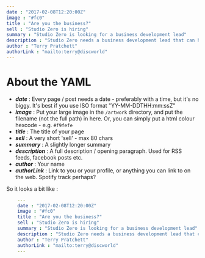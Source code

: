 ```yaml
---
date : "2017-02-08T12:20:00Z"
image : "#fc0"
title : "Are you the business?"
sell : "Studio Zero is hiring"
summary : "Studio Zero is looking for a business development lead"
description : "Studio Zero needs a business development lead that can help us seize opportunities and help us turn them into profitable long-term relationships."
author : "Terry Pratchett"
authorLink : "mailto:terry@discworld"
---
```


# About the YAML

* **_date_** :        Every page / post needs a date - preferably with a time, but it's no biggy. It's best if you use ISO format "YY-MM-DDTHH:mm:ssZ"
* **_image_** :       Put your large image in the `/artwork` directory, and put the filename (not the full path) in here. Or, you can simply put a html colour hexcode - e.g. `#f9fefe`  
* **_title_** :       The title of your page 
* **_sell_** :        A very short 'sell' - max 80 chars
* **_summary_** :     A slightly longer summary
* **_description_** : A full description / opening paragraph. Used for RSS feeds, facebook posts etc.
* **_author_** :      Your name
* **_authorLink_** :  Link to you or your profile, or anything you can link to on the web. Spotify track perhaps?

So it looks a bit like : 

```yaml
    ---
    date : "2017-02-08T12:20:00Z"
    image : "#fc0"
    title : "Are you the business?"
    sell : "Studio Zero is hiring"
    summary : "Studio Zero is looking for a business development lead"
    description : "Studio Zero needs a business development lead that can help us seize opportunities and help us turn them into profitable long-term relationships."
    author : "Terry Pratchett"
    authorLink : "mailto:terry@discworld"
    ---
```